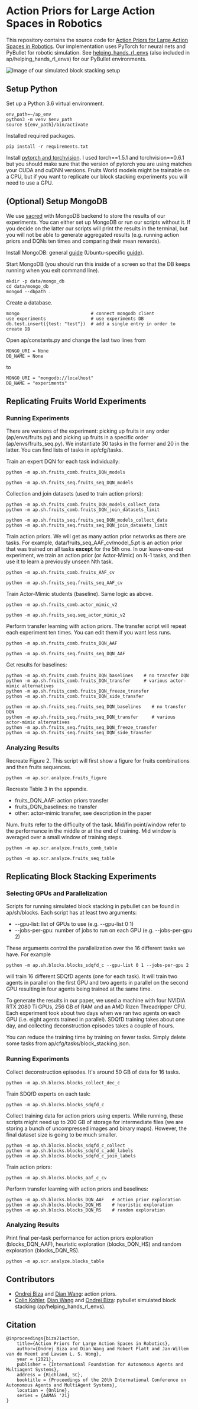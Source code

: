 # Action Priors for Large Action Spaces in Robotics

This repository contains the source code for [Action Priors for Large Action Spaces in Robotics](https://arxiv.org/abs/2101.04178).
Our implementation uses PyTorch for neural nets and PyBullet for robotic simulation. See [helping_hands_rl_envs](https://github.com/ColinKohler/helping_hands_rl_envs) (also included in ap/helping_hands_rl_envs) for our PyBullet environments.

![Image of our simulated block stacking setup](images/robot.png)

## Setup Python

Set up a Python 3.6 virtual environment.
```
env_path=~/ap_env
python3 -m venv $env_path
source ${env_path}/bin/activate
```

Installed required packages.

```
pip install -r requirements.txt
```

Install [pytorch and torchvision](https://pytorch.org/). I used torch==1.5.1 and torchvision==0.6.1 but you should make sure that 
the version of pytorch you are using matches your CUDA and cuDNN versions.
Fruits World models might be trainable on a CPU, but if you want to replicate our block stacking experiments
you will need to use a GPU.

## (Optional) Setup MongoDB

We use [sacred](https://github.com/IDSIA/sacred) with MongoDB backend to store the results of our experiments.
You can either set up MongoDB or run our scripts without it. If you decide on the latter our scripts will print
the results in the terminal, but you will not be able to generate aggregated results 
(e.g. running action priors and DQNs ten times and comparing their mean rewards).

Install MongoDB: general [guide](https://docs.mongodb.com/manual/installation/) (Ubuntu-specific [guide](https://docs.mongodb.com/manual/tutorial/install-mongodb-on-ubuntu/)).

Start MongoDB (you should run this inside of a screen so that the DB keeps running when you exit command line).

```
mkdir -p data/mongo_db
cd data/mongo_db
mongod --dbpath .
```

Create a database.

```
mongo                           # connect mongodb client
use experiments                 # use experiments DB
db.test.insert({test: "test"})  # add a single entry in order to create DB
```

Open ap/constants.py and change the last two lines from
```
MONGO_URI = None
DB_NAME = None
```
to
```
MONGO_URI = "mongodb://localhost"
DB_NAME = "experiments"
```

## Replicating Fruits World Experiments

### Running Experiments

There are versions of the experiment: picking up fruits in any order (ap/envs/fruits.py)
and picking up fruits in a specific order (ap/envs/fruits_seq.py). We instantiate 30 tasks in the former
and 20 in the latter. You can find lists of tasks in ap/cfg/tasks.

Train an expert DQN for each task individually:
```
python -m ap.sh.fruits_comb.fruits_DQN_models

python -m ap.sh.fruits_seq.fruits_seq_DQN_models
```

Collection and join datasets (used to train action priors):

```
python -m ap.sh.fruits_comb.fruits_DQN_models_collect_data
python -m ap.sh.fruits_comb.fruits_DQN_join_datasets_limit

python -m ap.sh.fruits_seq.fruits_seq_DQN_models_collect_data
python -m ap.sh.fruits_seq.fruits_seq_DQN_join_datasets_limit
```

Train action priors. We will get as many action prior networks as there are tasks.
For example, data/fruits_seq_AAF_cv/model_5.pt is an action prior that was trained
on all tasks **except** for the 5th one. In our leave-one-out experiment, we train
an action prior (or Actor-Mimic) on N-1 tasks, and then use it to learn
a previously unseen Nth task.

```
python -m ap.sh.fruits_comb.fruits_AAF_cv

python -m ap.sh.fruits_seq.fruits_seq_AAF_cv
```

Train Actor-Mimic students (baseline). Same logic as above.

```
python -m ap.sh.fruits_comb.actor_mimic_v2

python -m ap.sh.fruits_seq.seq_actor_mimic_v2
```

Perform transfer learning with action priors. The transfer script will repeat each experiment
ten times. You can edit them if you want less runs.

```
python -m ap.sh.fruits_comb.fruits_DQN_AAF

python -m ap.sh.fruits_seq.fruits_seq_DQN_AAF
```

Get results for baselines:

```
python -m ap.sh.fruits_comb.fruits_DQN_baselines    # no transfer DQN
python -m ap.sh.fruits_comb.fruits_DQN_transfer     # various actor-mimic alternatives
python -m ap.sh.fruits_comb.fruits_DQN_freeze_transfer
python -m ap.sh.fruits_comb.fruits_DQN_side_transfer

python -m ap.sh.fruits_seq.fruits_seq_DQN_baselines    # no transfer DQN
python -m ap.sh.fruits_seq.fruits_seq_DQN_transfer     # various actor-mimic alternatives
python -m ap.sh.fruits_seq.fruits_seq_DQN_freeze_transfer
python -m ap.sh.fruits_seq.fruits_seq_DQN_side_transfer
```

### Analyzing Results

Recreate Figure 2. This script will first show a figure for fruits combinations
and then fruits sequences.

```
python -m ap.scr.analyze.fruits_figure
```

Recreate Table 3 in the appendix.

* fruits_DQN_AAF: action priors transfer
* fruits_DQN_baselines: no transfer
* other: actor-mimic transfer, see description in the paper

Num. fruits refer to the difficulty of the task. Mid/fin point/window refer
to the performance in the middle or at the end of training. Mid window is
averaged over a small window of training steps.

```
python -m ap.scr.analyze.fruits_comb_table

python -m ap.scr.analyze.fruits_seq_table
```

## Replicating Block Stacking Experiments

### Selecting GPUs and Parallelization

Scripts for running simulated block stacking in pybullet can be found in ap/sh/blocks.
Each script has at least two arguments:
* --gpu-list: list of GPUs to use (e.g. --gpu-list 0 1)
* --jobs-per-gpu: number of jobs to run on each GPU (e.g. --jobs-per-gpu 2)

These arguments control the parallelization over the 16 different tasks we have.
For example
```
python -m ap.sh.blocks.blocks_sdqfd_c --gpu-list 0 1 --jobs-per-gpu 2
```
will train 16 different SDQfD agents (one for each task). It will train two agents in parallel
on the first GPU and two agents in parallel on the second GPU resulting in four agents
being trained at the same time.

To generate the results in our paper, we used a machine with four NVIDIA RTX 2080 Ti GPUs, 256 GB of RAM and
an AMD Rizen Threadripper CPU. Each experiment took about two days when we ran two agents on each GPU
(i.e. eight agents trained in parallel). SDQfD training takes about one day, and collecting deconstruction
episodes takes a couple of hours.

You can reduce the training time by training on fewer tasks. Simply delete some tasks
from ap/cfg/tasks/block_stacking.json.

### Running Experiments

Collect deconstruction episodes. It's around 50 GB of data for 16 tasks.
```
python -m ap.sh.blocks.blocks_collect_dec_c
```
Train SDQfD experts on each task:
```
python -m ap.sh.blocks.blocks_sdqfd_c
```
Collect training data for action priors using experts.
While running, these scripts might need up to 200 GB of storage for 
intermediate files (we are storing a bunch of uncompressed images and binary maps).
However, the final dataset size is going to be much smaller.
```
python -m ap.sh.blocks.blocks_sdqfd_c_collect
python -m ap.sh.blocks.blocks_sdqfd_c_add_labels
python -m ap.sh.blocks.blocks_sdqfd_c_join_labels
```
Train action priors:
```
python -m ap.sh.blocks.blocks_aaf_c_cv
```
Perform transfer learning with action priors and baselines:
```
python -m ap.sh.blocks.blocks_DQN_AAF   # action prior exploration
python -m ap.sh.blocks.blocks_DQN_HS    # heuristic exploration
python -m ap.sh.blocks.blocks_DQN_RS    # random exploration
```
### Analyzing Results

Print final per-task performance for action priors exploration (blocks_DQN_AAF),
heuristic exploration (blocks_DQN_HS) and random exploration (blocks_DQN_RS).

```
python -m ap.scr.analyze.blocks_table
```

## Contributors

* [Ondrej Biza](https://sites.google.com/view/obiza) and [Dian Wang](https://www.khoury.northeastern.edu/people/dian-wang/): action priors.
* [Colin Kohler](https://www.khoury.northeastern.edu/people/colin-kohler/), [Dian Wang](https://www.khoury.northeastern.edu/people/dian-wang/) and [Ondrej Biza](https://sites.google.com/view/obiza): pybullet simulated block stacking (ap/helping_hands_rl_envs).

## Citation

```
@inproceedings{biza21action,
    title={Action Priors for Large Action Spaces in Robotics}, 
    author={Ondrej Biza and Dian Wang and Robert Platt and Jan-Willem van de Meent and Lawson L. S. Wong},
    year = {2021},
    publisher = {International Foundation for Autonomous Agents and Multiagent Systems},
    address = {Richland, SC},
    booktitle = {Proceedings of the 20th International Conference on Autonomous Agents and MultiAgent Systems},
    location = {Online},
    series = {AAMAS '21}
}
```
